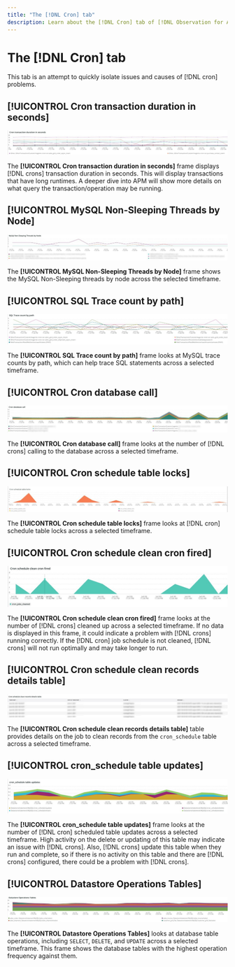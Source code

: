 ```yaml
---
title: "The [!DNL Cron] tab"
description: Learn about the [!DNL Cron] tab of [!DNL Observation for Adobe Commerce].
---
```

# The [!DNL Cron] tab

This tab is an attempt to quickly isolate issues and causes of [!DNL cron] problems.

## [!UICONTROL Cron transaction duration in seconds]

![Cron transaction duration in seconds](../../assets/tools/observation-for-adobe-commerce/cron-tab-1.jpg)

The **[!UICONTROL Cron transaction duration in seconds]** frame displays [!DNL crons] transaction duration in seconds. This will display transactions that have long runtimes. A deeper dive into APM will show more details on what query the transaction/operation may be running.

## [!UICONTROL MySQL Non-Sleeping Threads by Node]

![MySQL Non Sleeping Threads by Node](../../assets/tools/observation-for-adobe-commerce/cron-tab-2.jpg)

The **[!UICONTROL MySQL Non-Sleeping Threads by Node]** frame shows the MySQL Non-Sleeping threads by node across the selected timeframe.

## [!UICONTROL SQL Trace count by path]

![SQL Trace count by path](../../assets/tools/observation-for-adobe-commerce/cron-tab-3.jpg)

The **[!UICONTROL SQL Trace count by path]** frame looks at MySQL trace counts by path, which can help trace SQL statements across a selected timeframe.

## [!UICONTROL Cron database call]

![Cron database call](../../assets/tools/observation-for-adobe-commerce/cron-tab-4.jpg)

The **[!UICONTROL Cron database call]** frame looks at the number of [!DNL crons] calling to the database across a selected timeframe.

## [!UICONTROL Cron schedule table locks]

![Cron schedule table locks](../../assets/tools/observation-for-adobe-commerce/cron-tab-5.jpg)

The **[!UICONTROL Cron schedule table locks]** frame looks at [!DNL cron] schedule table locks across a selected timeframe.

## [!UICONTROL Cron schedule clean cron fired]

![Cron schedule table locks](../../assets/tools/observation-for-adobe-commerce/cron-tab-6.jpg)

The **[!UICONTROL Cron schedule clean cron fired]** frame looks at the number of [!DNL crons] cleaned up across a selected timeframe. If no data is displayed in this frame, it could indicate a problem with [!DNL crons] running correctly. If the [!DNL cron] job schedule is not cleaned, [!DNL crons] will not run optimally and may take longer to run.

## [!UICONTROL Cron schedule clean records details table]

![Cron schedule clean records details table](../../assets/tools/observation-for-adobe-commerce/cron-tab-7.jpg)

The **[!UICONTROL Cron schedule clean records details table]** table provides details on the job to clean records from the `cron_schedule` table across a selected timeframe.

## [!UICONTROL cron_schedule table updates]

![cron_schedule table updates](../../assets/tools/observation-for-adobe-commerce/cron-tab-8.jpg)

The **[!UICONTROL cron_schedule table updates]** frame looks at the number of [!DNL cron] scheduled table updates across a selected timeframe. High activity on the delete or updating of this table may indicate an issue with [!DNL crons]. Also, [!DNL crons] update this table when they run and complete, so if there is no activity on this table and there are [!DNL crons] configured, there could be a problem with [!DNL crons].

## [!UICONTROL Datastore Operations Tables]

![Datastore Operations Tables](../../assets/tools/observation-for-adobe-commerce/cron-tab-9.jpg)

The **[!UICONTROL Datastore Operations Tables]** looks at database table operations, including `SELECT`, `DELETE`, and `UPDATE` across a selected timeframe. This frame shows the database tables with the highest operation frequency against them.
